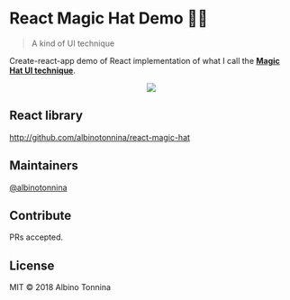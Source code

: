 # React Magic Hat Demo 🎩✨

> A kind of UI technique

Create-react-app demo of React implementation of what I call the [**Magic Hat UI technique**](https://medium.com/@albinotonnina/magic-hat-technique-408a3fa590bb).

<p align="center"> 
  <img src="https://albinotonnina.github.io/magic-hat-technique/demo.gif">
</p>

## React library

http://github.com/albinotonnina/react-magic-hat

## Maintainers

[@albinotonnina](https://github.com/albinotonnina)

## Contribute

PRs accepted.

## License

MIT © 2018 Albino Tonnina
